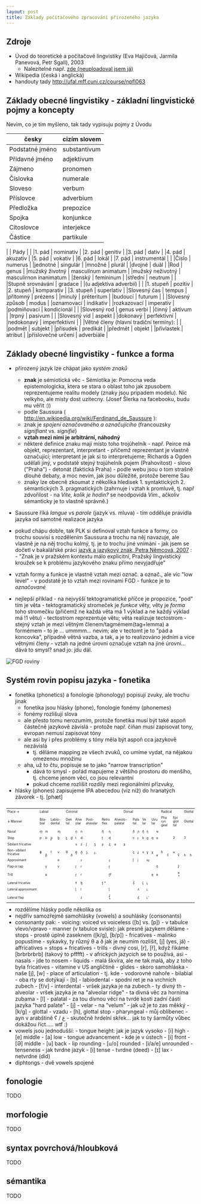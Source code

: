 ```yaml
---
layout: post
title: Základy počítačového zpracování přirozeného jazyka
---
```


Zdroje
---
* Úvod do teoretické a počítačové lingvistiky 
(Eva Hajičová, Jarmila Panevová, Petr Sgall), 2003
    * Nalezitelné např. 
[zde (neuploadoval jsem já)](http://www.ulozto.cz/xzVmqPf/uvod-do-teoreticke-a-pocitacove-lingvistiky-teoreticka-lingvistika-hajicova-panevova-sgall-pdf)
* Wikipedia (česká i anglická)
* handouty tady http://ufal.mff.cuni.cz/course/npfl063

Základy obecné lingvistiky - základní lingvistické pojmy a koncepty
---

Nevim, co je tím myšleno, tak tady vypisuju pojmy z Úvodu



| česky | cizím slovem |
| --- | --- |
| Podstatné jméno | substantivum |
| Přídavné jméno | adjektivum |
| Zájmeno | pronomen |
| Číslovka | numerale |
| Sloveso | verbum |
| Příslovce | adverbium |
| Předložka | prepozice |
| Spojka | konjunkce |
| Citoslovce | interjekce |
| Částice | partikule |
|
| Pády |  |
|1. pád | nominativ |
|2. pád | genitiv |
|3. pád | dativ |
|4. pád | akuzativ |
|5. pád | vokativ |
|6. pád | lokál |
|7. pád | instrumentál |
|
|Čislo | numerus |
|jednotné | singulár |
|množné | plurál |
|dvojné | duál |
|Rod | genus |
|mužský životný | masculínum animatum |
|mužský neživotný | masculirnon inanimatum |
|ženský | femininum |
|střední | neutrum |
|
|Stupně srovnávání | gradace |
|(u adjektiva adverbií) |  |
|1. stupeň | pozitiv |
|2. stupeň | komparativ |
|3. stupeň | superlativ |
|Slovesný čas | tempus |
|přítomný | prézens |
|minulý | préteritum |
|budoucí | futurum |
|
|Slovesný způsob | modus |
|oznamovací | indikativ |
|rozkazovací | imperativ |
|podmiňovací | kondicionál |
|
|Slovesný rod | genus verbi |
|činný | aktivum |
|trpný | pasivum |
|
|Slovesný vid | aspekt |
|dokonavý | perfektivní |
|nedokonavý | imperfektivní |
|
|Větné členy (hlavní tradiční termíny): |  |
|podmět | subjekt |
|přísudek | predikát |
|předmět | objekt |
|přívlastek | atribut |
|příslovečné určení | adverbiále |

Základy obecné lingvistiky - funkce a forma
---
- přirozený jazyk lze chápat jako *systém znaků*
    - **znak** je sémiotická věc 
            - Sémiotika je: Pomocna veda epistemologicka, ktera se stara o oblast toho jak zpusobem reprezentujeme realitu modely (znaky jsou pripadem modelu). Nic velkyho, ale misty dost uzitecny. (Josef Šlerka na facebooku, budu mu věřit :))
    -  podle Saussura ( http://en.wikipedia.org/wiki/Ferdinand_de_Saussure ): 
    -  znak je *spojení označovaného a označujícího* (francouzsky *signifiant* vs. *signifié*)
    -  **vztah mezi nimi je arbitrární, náhodný**
    -  některé definice znaku mají místo toho trojúhelník - např. Peirce má objekt, reprezentant, interpretant - přičemž reprezentant je vlastně označující; interpretant je jak si to interpretujeme; Richards a Ogden udělali jiný, v podstatě stejný trojúhelník pojem (Prahovitost) - slovo ("Praha") - detonát (faktická Praha)
             - podle webu jsou o tom strašně dlouhé debaty, a moc nevím, jak jsou důležité, protože bereme Sau
    - znaky lze obecně zkoumat z několika hledisek
             1. syntaktických 
             2. sémantických
             3. pragmatických (zahrnuje i vztah k promluvě, tj. např zdvořilost - na *Víte, kolik je hodin?* se neodpovídá *Vím.*, ačkoliv sémanticky je to vlastně správně.)
- Saussure říká *langue* vs *parole* (jazyk vs. mluva) - tím odděluje pravidla jazyka od samotné realizace jazyka

- pokud chápu dobře, tak PLK si definoval vztah funkce a formy, co trochu souvisí s rozdělením Saussura a trochu na něj navazuje, ale vlastně je na něj trochu kolmý, tj. je to trochu jiné vnímání
      - jak jsem se dočetl v bakalářské práci [jazyk a jazykový znak, Petra Němcová, 2007](https://is.muni.cz/th/287761/ff_b/bakalarka_PN_final.txt) : 
      - "Znak je v pražském kontextu málo explicitní, Pražský lingvistický kroužek se k problému jazykového znaku přímo nevyjadřuje"
- vztah formy a funkce je vlastně vztah mezi označ. a označ., ale víc "low level"
      - v podstatě je to vztah mezi rovinami FGD
      - funkce je to *označované*
- nejlepší příklad
      - na nejvyšší tektogramatické příčce je propozice, "pod" tím je věta
      - tektogramatický stromeček je *funkce* věty, věty je *forma* toho stromečku (přičemž ne každá věta má 1 výklad a ne každý výklad má !1 větu)
            - tectostrom reprezentuje větu; věta realizuje tectostrom
      - stejný vztah je mezi větným členem/tagmémem(tag+lemma) a formémem - to je ... ummmm... nevim; ale v tectomt je to "pád a koncovka", případně větná vazba, a tak, a je to realizováno jedním a více větnými členy
           - vztah na jedné úrovni označuje vztah na jiné úrovni... dává to smysl? snad jo. jdu dál.
      
![FGD roviny](http://wiki.matfyz.cz/images/9/91/FGD-roviny.png)


Systém rovin popisu jazyka - fonetika
---
- fonetika (phonetics) a fonologie (phonology) popisují zvuky, ale trochu jinak
     - fonetika jsou hlásky (phone), fonologie fonémy (phonemes)
     - fonémy rozlišují slova
     - ale přesto tomu nerozumím, protože fonetika musí být také aspoň částečně jazykově závislá
           - protože např. číňan musí zapisovat tony, evropan nemusí zapisovat tóny
     - ale asi by i přes problémy s tóny měla být aspoň cca jazykově nezávislá
         - tj. děláme mapping ze všech zvuků, co umíme vydat, na nějakou omezenou množinu
     - aha, už to čtu, popisuje se to jako "narrow transcription"
         - dává to smysl - pořád mapujeme z většího prostoru do menšího, tj. chceme jenom věci, co jsou relevantní
         - pokud chceme rozlišit rozdíly mezi regionálními přízvuky,  
- hlásky (phones) zapisujeme IPA abecedou (viz níž) do hranatých závorek - tj. \[phæt\]  

<style>
#hlasky{font-size:60%}
#hlasky td {padding:3px;}
</style>


<table align="left" id="hlasky">
<tbody>
<tr >
<td >Place&nbsp;→</td>
<td colspan="4" >Labial</td>
<td colspan="9" >Coronal</td>
<td colspan="7" >Dorsal</td>
<td colspan="4" >Radical</td>
<td colspan="2" >Glottal</td>
</tr>
<tr >
<td >↓&nbsp;Manner</td>
<td colspan="2" >Bila­bial</td>
<td colspan="2" >Labio-​dental</td>
<td colspan="2" >Den​tal</td>
<td colspan="2" >Alve​olar</td>
<td colspan="2" >Post­alveolar</td>
<td colspan="2" >Retro​flex</td>
<td colspan="2" >Alveolo-​palatal</td>
<td colspan="2" >Pal​a​tal</td>
<td colspan="2" >Ve​lar</td>
<td colspan="2" >Uvu​lar</td>
<td colspan="2" >Pha​ryn​geal</td>
<td colspan="2" >Epi​glot​tal</td>
<td colspan="2" >Glot​tal</td>
</tr>
<tr>
<td >Nasal</td>
<td ><span title="Representation in the International Phonetic Alphabet (IPA)" class="IPA">m̥</span></td>
<td ><span title="Representation in the International Phonetic Alphabet (IPA)" class="IPA">m</span></td>
<td ></td>
<td ><span title="Representation in the International Phonetic Alphabet (IPA)" class="IPA">ɱ</span></td>
<td  colspan="2"></td>
<td ><span title="Representation in the International Phonetic Alphabet (IPA)" class="IPA">n̥</span></td>
<td ><span title="Representation in the International Phonetic Alphabet (IPA)" class="IPA">n</span></td>
<td  colspan="2"></td>
<td ><span title="Representation in the International Phonetic Alphabet (IPA)" class="IPA">ɳ̊</span></td>
<td ><span title="Representation in the International Phonetic Alphabet (IPA)" class="IPA">ɳ</span></td>
<td  colspan="2"></td>
<td ><span title="Representation in the International Phonetic Alphabet (IPA)" class="IPA">ɲ̊</span></td>
<td ><span title="Representation in the International Phonetic Alphabet (IPA)" class="IPA">ɲ</span></td>
<td ><span title="Representation in the International Phonetic Alphabet (IPA)" class="IPA">ŋ̊</span></td>
<td ><span title="Representation in the International Phonetic Alphabet (IPA)" class="IPA">ŋ</span></td>
<td ></td>
<td ><span title="Representation in the International Phonetic Alphabet (IPA)" class="IPA">ɴ</span></td>
<td  colspan="2"></td>
<td  colspan="2"></td>
<td  colspan="2"></td>
</tr>
<tr>
<td >Stop</td>
<td ><span title="Representation in the International Phonetic Alphabet (IPA)" class="IPA">p</span></td>
<td ><span title="Representation in the International Phonetic Alphabet (IPA)" class="IPA">b</span></td>
<td ><span title="Representation in the International Phonetic Alphabet (IPA)" class="IPA">p̪</span></td>
<td ><span title="Representation in the International Phonetic Alphabet (IPA)" class="IPA">b̪</span></td>
<td ><span title="Representation in the International Phonetic Alphabet (IPA)" class="IPA">t̪</span></td>
<td ><span title="Representation in the International Phonetic Alphabet (IPA)" class="IPA">d̪</span></td>
<td ><span title="Representation in the International Phonetic Alphabet (IPA)" class="IPA">t</span></td>
<td ><span title="Representation in the International Phonetic Alphabet (IPA)" class="IPA">d</span></td>
<td  colspan="2"></td>
<td ><span title="Representation in the International Phonetic Alphabet (IPA)" class="IPA">ʈ</span></td>
<td ><span title="Representation in the International Phonetic Alphabet (IPA)" class="IPA">ɖ</span></td>
<td  colspan="2"></td>
<td ><span title="Representation in the International Phonetic Alphabet (IPA)" class="IPA">c</span></td>
<td ><span title="Representation in the International Phonetic Alphabet (IPA)" class="IPA">ɟ</span></td>
<td ><span title="Representation in the International Phonetic Alphabet (IPA)" class="IPA">k</span></td>
<td ><span title="Representation in the International Phonetic Alphabet (IPA)" class="IPA">ɡ</span></td>
<td ><span title="Representation in the International Phonetic Alphabet (IPA)" class="IPA">q</span></td>
<td ><span title="Representation in the International Phonetic Alphabet (IPA)" class="IPA">ɢ</span></td>
<td  colspan="2"></td>
<td  colspan="2"><span title="Representation in the International Phonetic Alphabet (IPA)" class="IPA">ʡ</span></td>
<td ><span title="Representation in the International Phonetic Alphabet (IPA)" class="IPA">ʔ</span></td>
<td ></td>
</tr>
<tr>
<td >Sibilant fricative</td>
<td  colspan="2"></td>
<td  colspan="2"></td>
<td ></td>
<td ></td>
<td ><span title="Representation in the International Phonetic Alphabet (IPA)" class="IPA">s</span></td>
<td ><span title="Representation in the International Phonetic Alphabet (IPA)" class="IPA">z</span></td>
<td ><span title="Representation in the International Phonetic Alphabet (IPA)" class="IPA">ʃ</span></td>
<td ><span title="Representation in the International Phonetic Alphabet (IPA)" class="IPA">ʒ</span></td>
<td ><span title="Representation in the International Phonetic Alphabet (IPA)" class="IPA">ʂ</span></td>
<td ><span title="Representation in the International Phonetic Alphabet (IPA)" class="IPA">ʐ</span></td>
<td ><span title="Representation in the International Phonetic Alphabet (IPA)" class="IPA">ɕ</span></td>
<td ><span title="Representation in the International Phonetic Alphabet (IPA)" class="IPA">ʑ</span></td>
<td  colspan="2"></td>
<td  colspan="2"></td>
<td  colspan="2"></td>
<td  colspan="2"></td>
<td  colspan="2"></td>
<td  colspan="2"></td>
</tr>
<tr>
<td >Non-sibilant fricative</td>
<td ><span title="Representation in the International Phonetic Alphabet (IPA)" class="IPA">ɸ</span></td>
<td  rowspan="2"><span title="Representation in the International Phonetic Alphabet (IPA)" class="IPA">β</span></td>
<td ><span title="Representation in the International Phonetic Alphabet (IPA)" class="IPA">f</span></td>
<td ><span title="Representation in the International Phonetic Alphabet (IPA)" class="IPA">v</span></td>
<td ><span title="Representation in the International Phonetic Alphabet (IPA)" class="IPA">θ</span></td>
<td  rowspan="2"><span title="Representation in the International Phonetic Alphabet (IPA)" class="IPA">ð</span></td>
<td ><span title="Representation in the International Phonetic Alphabet (IPA)" class="IPA">θ̱</span></td>
<td ><span title="Representation in the International Phonetic Alphabet (IPA)" class="IPA">ð̠</span></td>
<td ><span title="Representation in the International Phonetic Alphabet (IPA)" class="IPA">ɹ̠̊˔</span></td>
<td ><span title="Representation in the International Phonetic Alphabet (IPA)" class="IPA">ɹ̠˔</span></td>
<td ></td>
<td ></td>
<td  colspan="2"></td>
<td ><span title="Representation in the International Phonetic Alphabet (IPA)" class="IPA">ç</span></td>
<td ><span title="Representation in the International Phonetic Alphabet (IPA)" class="IPA">ʝ</span></td>
<td ><span title="Representation in the International Phonetic Alphabet (IPA)" class="IPA">x</span></td>
<td ><span title="Representation in the International Phonetic Alphabet (IPA)" class="IPA">ɣ</span></td>
<td ><span title="Representation in the International Phonetic Alphabet (IPA)" class="IPA">χ</span></td>
<td  rowspan="2"><span title="Representation in the International Phonetic Alphabet (IPA)" class="IPA">ʁ</span></td>
<td ><span title="Representation in the International Phonetic Alphabet (IPA)" class="IPA">ħ</span></td>
<td  rowspan="2"><span title="Representation in the International Phonetic Alphabet (IPA)" class="IPA">ʕ</span></td>
<td ><span title="Representation in the International Phonetic Alphabet (IPA)" class="IPA">ʜ</span></td>
<td  rowspan="2"><span title="Representation in the International Phonetic Alphabet (IPA)" class="IPA">ʢ</span></td>
<td  rowspan="2"><span title="Representation in the International Phonetic Alphabet (IPA)" class="IPA">h</span></td>
<td  rowspan="2"><span title="Representation in the International Phonetic Alphabet (IPA)" class="IPA">ɦ</span></td>
</tr>
<tr>
<td >Approximant</td>
<td ></td>
<td ></td>
<td ><span title="Representation in the International Phonetic Alphabet (IPA)" class="IPA">ʋ</span></td>
<td ></td>
<td ></td>
<td ><span title="Representation in the International Phonetic Alphabet (IPA)" class="IPA">ɹ</span></td>
<td  colspan="2"></td>
<td ></td>
<td ><span title="Representation in the International Phonetic Alphabet (IPA)" class="IPA">ɻ</span></td>
<td  colspan="2"></td>
<td ><span title="Representation in the International Phonetic Alphabet (IPA)" class="IPA">j̊</span></td>
<td ><span title="Representation in the International Phonetic Alphabet (IPA)" class="IPA">j</span></td>
<td ></td>
<td ><span title="Representation in the International Phonetic Alphabet (IPA)" class="IPA">ɰ</span></td>
<td ></td>
<td ></td>
</tr>
<tr>
<td >Flap or tap</td>
<td ></td>
<td ><span class="IPA"><span title="Representation in the International Phonetic Alphabet (IPA)" class="IPA">ⱱ̟</span></span></td>
<td ></td>
<td ><span class="IPA"><span title="Representation in the International Phonetic Alphabet (IPA)" class="IPA">ⱱ</span></span></td>
<td  colspan="2"></td>
<td ><span title="Representation in the International Phonetic Alphabet (IPA)" class="IPA">ɾ̥</span></td>
<td ><span title="Representation in the International Phonetic Alphabet (IPA)" class="IPA">ɾ</span></td>
<td  colspan="2"></td>
<td ></td>
<td ><span title="Representation in the International Phonetic Alphabet (IPA)" class="IPA">ɽ</span></td>
<td  colspan="4"></td>
<td  colspan="2"></td>
<td ></td>
<td ><span title="Representation in the International Phonetic Alphabet (IPA)" class="IPA">ɢ̆</span></td>
<td  colspan="2"></td>
<td ></td>
<td ><span title="Representation in the International Phonetic Alphabet (IPA)" class="IPA">ʡ̯</span></td>
<td  colspan="2"></td>
</tr>
<tr>
<td >Trill</td>
<td ></td>
<td ><span title="Representation in the International Phonetic Alphabet (IPA)" class="IPA">ʙ</span></td>
<td  colspan="2"></td>
<td  colspan="2"></td>
<td ><span title="Representation in the International Phonetic Alphabet (IPA)" class="IPA">r̥</span></td>
<td ><span title="Representation in the International Phonetic Alphabet (IPA)" class="IPA">r</span></td>
<td  colspan="2"></td>
<td ></td>
<td ><span title="Representation in the International Phonetic Alphabet (IPA)" class="IPA">ɽ͡r</span></td>
<td  colspan="4"></td>
<td  colspan="2"></td>
<td ><span title="Representation in the International Phonetic Alphabet (IPA)" class="IPA">ʀ̥</span></td>
<td ><span title="Representation in the International Phonetic Alphabet (IPA)" class="IPA">ʀ</span></td>
<td  colspan="2"></td>
<td ></td>
<td ><span title="Representation in the International Phonetic Alphabet (IPA)" class="IPA">ᴙ</span> *</td>
<td  colspan="2"></td>
</tr>
<tr>
<td >Lateral&nbsp;fricative</td>
<td  colspan="2"></td>
<td  colspan="2"></td>
<td  colspan="2"></td>
<td ><span title="Representation in the International Phonetic Alphabet (IPA)" class="IPA">ɬ</span></td>
<td ><span title="Representation in the International Phonetic Alphabet (IPA)" class="IPA">ɮ</span></td>
<td  colspan="2"></td>
<td ><span title="Representation in the International Phonetic Alphabet (IPA)" class="IPA">ꞎ</span>&nbsp;*</td>
<td ></td>
<td  colspan="2"></td>
<td ><span title="Representation in the International Phonetic Alphabet (IPA)" class="IPA">ʎ̝̊</span></td>
<td ></td>
<td ><span title="Representation in the International Phonetic Alphabet (IPA)" class="IPA">ʟ̝̊</span></td>
<td ><span title="Representation in the International Phonetic Alphabet (IPA)" class="IPA">ʟ̝</span></td>
<td  colspan="2"></td>
<td  colspan="2"></td>
<td  colspan="2"></td>
<td  colspan="2"></td>
</tr>
<tr>
<td >Lateral&nbsp;approximant</td>
<td  colspan="2"></td>
<td  colspan="2"></td>
<td  colspan="2"></td>
<td ><span title="Representation in the International Phonetic Alphabet (IPA)" class="IPA">l̥</span></td>
<td ><span title="Representation in the International Phonetic Alphabet (IPA)" class="IPA">l</span></td>
<td  colspan="2"></td>
<td ></td>
<td ><span title="Representation in the International Phonetic Alphabet (IPA)" class="IPA">ɭ</span></td>
<td  colspan="3"></td>
<td ><span title="Representation in the International Phonetic Alphabet (IPA)" class="IPA">ʎ</span></td>
<td ></td>
<td ><span title="Representation in the International Phonetic Alphabet (IPA)" class="IPA">ʟ</span></td>
<td  colspan="2"></td>
<td  colspan="2"></td>
<td  colspan="2"></td>
<td  colspan="2"></td>
</tr>
<tr>
<td >Lateral flap</td>
<td  colspan="2"></td>
<td  colspan="2"></td>
<td  colspan="2"></td>
<td ></td>
<td ><span title="Representation in the International Phonetic Alphabet (IPA)" class="IPA">ɺ</span></td>
<td  colspan="2"></td>
<td ></td>
<td ><span title="Representation in the International Phonetic Alphabet (IPA)" class="IPA">ɺ̢</span> *</td>
<td  colspan="3"></td>
<td ><span title="Representation in the International Phonetic Alphabet (IPA)" class="IPA">ʎ̯</span></td>
<td ></td>
<td ><span title="Representation in the International Phonetic Alphabet (IPA)" class="IPA">ʟ̆</span></td>
<td  colspan="2"></td>
<td  colspan="2"></td>
<td  colspan="2"></td>
<td  colspan="2"></td>
</tr>
</tbody></table> 

- rozdělíme hlásky podle několika os
- nejdřív samozřejmě samohlásky (vowels) a souhlásky (consonants)
- consonanty pak:
      - voicing: voiced vs voiceless ([b] vs. [p]) - v tabulce vlevo/vpravo
      - manner (v tabulce svisle): jak presně jazykem děláme
           - stops - prostě úplně zaseknem ([k/g], [b/p]) 
           - fricatives - malinko popustíme - sykavky, ty různý θ a ð jak je neumim rozlišit, [j] (yes, já)
           - affricatives = stops + fricatives
           - trills - divný cosi, [r], [ř], když řikáme [brbrbrbrb] (takový to pfffft) - v afrických jazycích se to používá, asi
           - nasals - jde to nosem
           - liquids - malá škvíra, ale ne tak malá, aby z toho byla fricatives - vi*t*amine v US angličtině
           - glides - skoro samohláska - naše [j], [w]
      - place of articulation - tj. kde - vodorovné nahoře
           -  bilabial - oba rty se dotýkají - [b]
           -  labiodental - spodní ret je na vrchních zubech - [f/v]
           -  interdental - vršek jazyka je na zubech - ty divný th
           -  alveolar - vršek jazyka je na "alveolar ridge" - ta divná věc za horníma zubama - [l]
           -  palatal - za tou divnou věcí na tvrdé kosti zadní částí jazyka "hard palate" - [j]
           -  velar - na "velum" - jak už je to zas měkký - [k/g]
           -  glottal - vzadu - [h], glottal stop
           -  pharyngeal - můj oblíbenec - ayn v arabštině ʕ / ع
               - skutečně hrdelní skřek... jak to ty šarmůty vůbec dokážou říct..... wtf :)
- vowels jsou jednodušší:
      - tongue height: jak je jazyk vysoko
         - [i] high - [e] middle - [a] low
      - tongue advancement - kde je v ústech
         - [i] front - [Ə] middle - [u] back
      - lip rounding
         - [u/o] rounded - [i/a/e] unrounded
      - tenseness - jak tvrdne jazyk
         - [i] tense - tvrdne (deed) - [ɪ] lax - netvrdne (did)
- diphtongs - dvě vowels spojené

fonologie
---
TODO

morfologie
--
TODO

syntax povrchová/hloubková
--
TODO

sémantika
--
TODO
